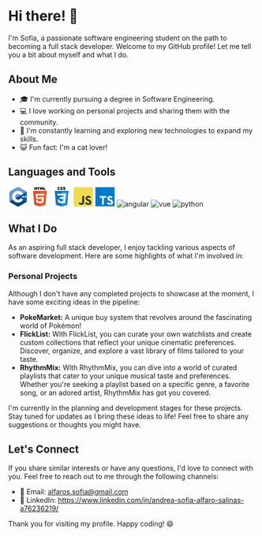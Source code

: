 # Hi there! 👾

I'm Sofia, a passionate software engineering student on the path to becoming a full stack developer. Welcome to my GitHub profile! Let me tell you a bit about myself and what I do.

## About Me

- 🎓 I'm currently pursuing a degree in Software Engineering.
- 💻 I love working on personal projects and sharing them with the community.
- 🌱 I'm constantly learning and exploring new technologies to expand my skills.
- 😺 Fun fact: I'm a cat lover!

## Languages and Tools

<p align="left">
  <img alt="c++" width="40px" height="auto" src="https://raw.githubusercontent.com/devicons/devicon/master/icons/cplusplus/cplusplus-original.svg"/>
  <img alt="html" width="40px" height="auto" src="https://raw.githubusercontent.com/devicons/devicon/master/icons/html5/html5-original-wordmark.svg"/>
  <img alt="css" width="40px" height="auto" src="https://raw.githubusercontent.com/devicons/devicon/master/icons/css3/css3-original-wordmark.svg"/>
  <img alt="js" width="40px" height="auto" src="https://raw.githubusercontent.com/devicons/devicon/master/icons/javascript/javascript-original.svg"/>
  <img alt="ts" width="40px" height="auto" src="https://raw.githubusercontent.com/devicons/devicon/master/icons/typescript/typescript-original.svg"/>
  <img alt="angular" width="40px" height="auto" src="https://upload.wikimedia.org/wikipedia/commons/thumb/c/cf/Angular_full_color_logo.svg/1200px-Angular_full_color_logo.svg.png"/>
  <img alt="vue" width="40px" height="auto" src="https://upload.wikimedia.org/wikipedia/commons/thumb/9/95/Vue.js_Logo_2.svg/1200px-Vue.js_Logo_2.svg.png"/>
  <img alt="python" width="40px" height="auto" src="https://upload.wikimedia.org/wikipedia/commons/thumb/c/c3/Python-logo-notext.svg/1200px-Python-logo-notext.svg.png"/>
</p>

## What I Do

As an aspiring full stack developer, I enjoy tackling various aspects of software development. Here are some highlights of what I'm involved in:

### Personal Projects

Although I don't have any completed projects to showcase at the moment, I have some exciting ideas in the pipeline:

- **PokeMarket:** A unique buy system that revolves around the fascinating world of Pokémon!
- **FlickList:** With FlickList, you can curate your own watchlists and create custom collections that reflect your unique cinematic preferences. Discover, organize, and explore a vast library of films tailored to your taste.
- **RhythmMix:** With RhythmMix, you can dive into a world of curated playlists that cater to your unique musical taste and preferences. Whether you're seeking a playlist based on a specific genre, a favorite song, or an adored artist, RhythmMix has got you covered.

I'm currently in the planning and development stages for these projects. Stay tuned for updates as I bring these ideas to life! Feel free to share any suggestions or thoughts you might have.

## Let's Connect

If you share similar interests or have any questions, I'd love to connect with you. Feel free to reach out to me through the following channels:

- 📧 Email: alfaros.sofia@gmail.com
- 🔗 LinkedIn: https://www.linkedin.com/in/andrea-sofia-alfaro-salinas-a76236219/

Thank you for visiting my profile. Happy coding! 😄
